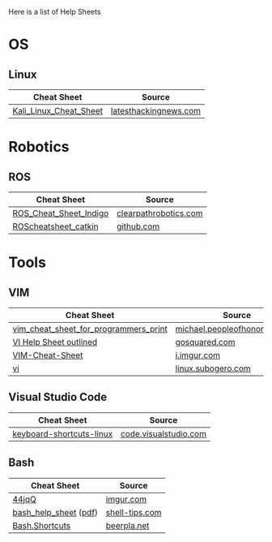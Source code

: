 Here is a list of Help Sheets

# OS

## Linux

| Cheat Sheet | Source |
|-------------|--------|
| [Kali_Linux_Cheat_Sheet](os/linux/Kali_Linux_Cheat_Sheet.png) | [latesthackingnews.com](https://www.latesthackingnews.com/wp-content/uploads/2015/08/Kali_Linux_Cheat_Sheet.png) |

# Robotics

## ROS

| Cheat Sheet | Source |
|-------------|--------|
| [ROS_Cheat_Sheet_Indigo](robotics/ros/ROS_Cheat_Sheet_Indigo.pdf) | [clearpathrobotics.com](http://bit.ly/1RCVMaB) |
| [ROScheatsheet_catkin](robotics/ros/ROScheatsheet_catkin.pdf) | [github.com](https://github.com/ros/cheatsheet/releases/download/0.0.1/ROScheatsheet_catkin.pdf) |

# Tools

## VIM

| Cheat Sheet | Source |
|-------------|--------|
| [vim_cheat_sheet_for_programmers_print](tools/vim/vim_cheat_sheet_for_programmers_print.png) | [michael.peopleofhonoronly.com](http://michael.peopleofhonoronly.com/vim/vim_cheat_sheet_for_programmers_print.png) |
| [VI Help Sheet outlined](tools/vim/VI_Help_Sheet_outlined.pdf) | [gosquared.com](http://downloads.gosquared.com/help_sheets/10/VI%20Help%20Sheet%20outlined.pdf) |
| [VIM-Cheat-Sheet](tools/vim/VIM-Cheat-Sheet.jpg) | [i.imgur.com](http://i.imgur.com/TVmDF.png) |
| [vi](tools/vim/vi.odt) | [linux.subogero.com](http://linux.subogero.com/wp-content/uploads/2011/07/vi.odt) |

## Visual Studio Code

| Cheat Sheet | Source |
|-------------|--------|
| [keyboard-shortcuts-linux](tools/visualstudio_code/keyboard-shortcuts-linux.pdf) | [code.visualstudio.com](https://code.visualstudio.com/shortcuts/keyboard-shortcuts-linux.pdf) |

## Bash

| Cheat Sheet | Source |
|-------------|--------|
| [44jqQ](tools/bash/44jqQ.png) | [imgur.com](http://imgur.com/44jqQ) |
| [bash_help_sheet](tools/bash/bash_help_sheet.jpg) ([pdf](tools/bash/bash-help-sheet.pdf)) | [shell-tips.com](https://www.shell-tips.com/posts/6/) |
| [Bash.Shortcuts](tools/bash/Bash.Shortcuts.pdf) | [beerpla.net](http://beerpla.net/downloads/Bash.Shortcuts.pdf) |